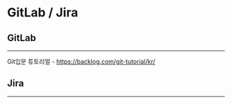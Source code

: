 # GitLab / Jira



## GitLab

___________

Git입문 튜토리얼 - https://backlog.com/git-tutorial/kr/

## Jira

___________

